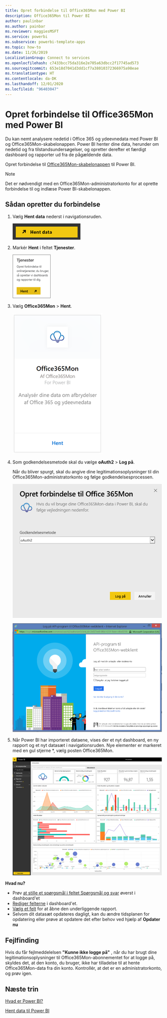 ```yaml
---
title: Opret forbindelse til Office365Mon med Power BI
description: Office365Mon til Power BI
author: paulinbar
ms.author: painbar
ms.reviewer: maggiesMSFT
ms.service: powerbi
ms.subservice: powerbi-template-apps
ms.topic: how-to
ms.date: 11/26/2019
LocalizationGroup: Connect to services
ms.openlocfilehash: c7433bcc75da316e2e705a63dbcc2f17745ad573
ms.sourcegitcommit: 653e18d7041d3dd1cf7a38010372366975a98eae
ms.translationtype: HT
ms.contentlocale: da-DK
ms.lasthandoff: 12/01/2020
ms.locfileid: "96403047"
---
```

# <a name="connect-to-office365mon-with-power-bi"></a>Opret forbindelse til Office365Mon med Power BI
Du kan nemt analysere nedetid i Office 365 og ydeevnedata med Power BI og Office365Mon-skabelonappen. Power BI henter dine data, herunder om nedetid og fra tilstandsundersøgelser, og opretter derefter et færdigt dashboard og rapporter ud fra de pågældende data.

Opret forbindelse til [Office365Mon-skabelonappen](https://msit.powerbi.com/groups/me/getapps/services/office365mon.office365mon_powerbi_v3) til Power BI.

>[!NOTE]
>Det er nødvendigt med en Office365Mon-administratorkonto for at oprette forbindelse til og indlæse Power BI-skabelonappen.

## <a name="how-to-connect"></a>Sådan opretter du forbindelse
1. Vælg **Hent data** nederst i navigationsruden.
   
   ![Skærmbillede af knappen Hent data i navigationsruden.](media/service-connect-to-office365mon/pbi_getdata.png)
2. Markér **Hent** i feltet **Tjenester**.
   
   ![Skærmbillede af dialogboksen Tjenester, der viser knappen Hent.](media/service-connect-to-office365mon/pbi_getservices.png) 
3. Vælg **Office365Mon** \> **Hent**.
   
   ![Skærmbillede af dialogboksen Office365Mon, der viser linket Hent.](media/service-connect-to-office365mon/o365mon.png)
4. Som godkendelsesmetode skal du vælge **oAuth2** \> **Log på**.
   
   Når du bliver spurgt, skal du angive dine legitimationsoplysninger til din Office365Mon-administratorkonto og følge godkendelsesprocessen.
   
   ![Skærmbillede af dialogboksen Opret forbindelse til Office365Mon, der viser o Auth2 i feltet Godkendelsesmetode.](media/service-connect-to-office365mon/creds.png)
   
   ![Skærmbillede af Office365Mon-logon, hvor du blive bedt om at angive dine legitimationsoplysninger.](media/service-connect-to-office365mon/creds2.png)
5. Når Power BI har importeret dataene, vises der et nyt dashboard, en ny rapport og et nyt datasæt i navigationsruden. Nye elementer er markeret med en gul stjerne \*, vælg posten Office365Mon.
   
   ![Skærmbillede af navigationsruden i Power BI, der viser dashboardet, rapporten og datasættet.](media/service-connect-to-office365mon/dashboard4.png)

**Hvad nu?**

* Prøv [at stille et spørgsmål i feltet Spørgsmål og svar](../consumer/end-user-q-and-a.md) øverst i dashboard'et
* [Rediger felterne](../create-reports/service-dashboard-edit-tile.md) i dashboard'et.
* [Vælg et felt](../consumer/end-user-tiles.md) for at åbne den underliggende rapport.
* Selvom dit datasæt opdateres dagligt, kan du ændre tidsplanen for opdatering eller prøve at opdatere det efter behov ved hjælp af **Opdater nu**

## <a name="troubleshooting"></a>Fejlfinding
Hvis du får fejlmeddelelsen **"Kunne ikke logge på"** , når du har brugt dine legitimationsoplysninger til Office365Mon-abonnementet for at logge på, skyldes det, at den konto, du bruger, ikke har tilladelse til at hente Office365Mon-data fra din konto. Kontrollér, at det er en administratorkonto, og prøv igen.

## <a name="next-steps"></a>Næste trin
[Hvad er Power BI?](../fundamentals/power-bi-overview.md)

[Hent data til Power BI](service-get-data.md)

